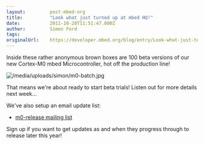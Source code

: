 ```yaml
---
layout:         post-mbed-org
title:          "Look what just turned up at mbed HQ!"
date:           2011-10-20T11:51:47.000Z
author:         Simon Ford
tags:           
originalUrl:    https://developer.mbed.org/blog/entry/Look-what-just-turned-up-at-mbed-HQ/
---
```


<p>
  Inside these rather anonymous brown boxes are 100 beta versions
  of our new Cortex-M0 mbed Microcontroller, hot off the production
  line!
</p>
<p>
  <img src=
  "https://developer.mbed.org/media/uploads/simon/m0-batch.jpg"
  alt="/media/uploads/simon/m0-batch.jpg" title=
  "/media/uploads/simon/m0-batch.jpg">
</p>
<p>
  That means we're about ready to start beta trials! Listen out for
  more details next week...
</p>
<p>
  We've also setup an email update list:
</p>
<ul>
  <li>
    <a href="http://eepurl.com/gtul5" rel="nofollow">m0-release
    mailing list</a>
  </li>
</ul>
<p>
  Sign up if you want to get updates as and when they progress
  through to release later this year!
</p>

